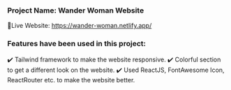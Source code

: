 ### Project Name: Wander Woman Website

🔘Live Website: https://wander-woman.netlify.app/

### Features have been used in this project:

✔️ Tailwind framework to make the website responsive.
✔️ Colorful section to get a different look on the website.
✔️ Used ReactJS, FontAwesome Icon, ReactRouter etc. to make the website better.
